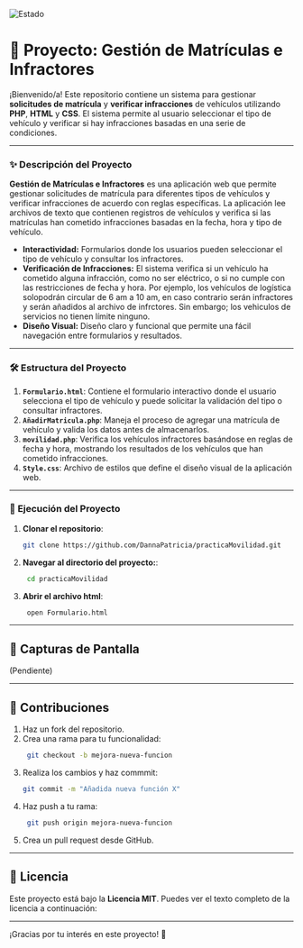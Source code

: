 ![Estado](https://img.shields.io/badge/Estado-Acabado-brightgreen?style=plastic)

# 🚗 Proyecto: Gestión de Matrículas e Infractores

¡Bienvenido/a! Este repositorio contiene un sistema para gestionar **solicitudes de matrícula** y **verificar infracciones** de vehículos utilizando **PHP**, **HTML** y **CSS**. El sistema permite al usuario seleccionar el tipo de vehículo y verificar si hay infracciones basadas en una serie de condiciones.

---

### ✨ Descripción del Proyecto

**Gestión de Matrículas e Infractores** es una aplicación web que permite gestionar solicitudes de matrícula para diferentes tipos de vehículos y verificar infracciones de acuerdo con reglas específicas. La aplicación lee archivos de texto que contienen registros de vehículos y verifica si las matrículas han cometido infracciones basadas en la fecha, hora y tipo de vehículo.

- **Interactividad:** Formularios donde los usuarios pueden seleccionar el tipo de vehículo y consultar los infractores.
- **Verificación de Infracciones:** El sistema verifica si un vehículo ha cometido alguna infracción, como no ser eléctrico, o si no cumple con las restricciones de fecha y hora. Por ejemplo, los vehículos de logística solopodrán circular de 6 am a 10 am, en caso contrario serán infractores y serán añadidos al archivo de infrctores. Sin embargo; los vehiculos de servicios no tienen límite ninguno.
- **Diseño Visual:** Diseño claro y funcional que permite una fácil navegación entre formularios y resultados.

---

### 🛠️ Estructura del Proyecto

1. **`Formulario.html`**: Contiene el formulario interactivo donde el usuario selecciona el tipo de vehículo y puede solicitar la validación del tipo o consultar infractores.
2. **`AñadirMatricula.php`**: Maneja el proceso de agregar una matrícula de vehículo y valida los datos antes de almacenarlos.
3. **`movilidad.php`**: Verifica los vehículos infractores basándose en reglas de fecha y hora, mostrando los resultados de los vehículos que han cometido infracciones.
4. **`Style.css`**: Archivo de estilos que define el diseño visual de la aplicación web.

---

### 🚀 Ejecución del Proyecto

1. **Clonar el repositorio**:
   ```bash
   git clone https://github.com/DannaPatricia/practicaMovilidad.git
2. **Navegar al directorio del proyecto:**:
   ```bash
    cd practicaMovilidad
3. **Abrir el archivo html**:
   ```bash
    open Formulario.html
   
---

## 🎨 Capturas de Pantalla

(Pendiente)

---

## 🤝 Contribuciones

1. Haz un fork del repositorio.
2. Crea una rama para tu funcionalidad:
   ```bash
    git checkout -b mejora-nueva-funcion
3. Realiza los cambios y haz commmit:
   ```bash
   git commit -m "Añadida nueva función X"
4. Haz push a tu rama:
   ```bash
    git push origin mejora-nueva-funcion
5. Crea un pull request desde GitHub.


---

## 📜 Licencia

Este proyecto está bajo la **Licencia MIT**. Puedes ver el texto completo de la licencia a continuación:

---

¡Gracias por tu interés en este proyecto! 🚀

